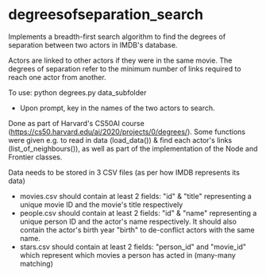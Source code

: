 # degreesofseparation_search
Implements a breadth-first search algorithm to find the degrees of separation between two actors in IMDB's database. 

Actors are linked to other actors if they were in the same movie. The degrees of separation refer to the minimum number of links required to reach one actor from another. 

To use: python degrees.py data_subfolder
- Upon prompt, key in the names of the two actors to search. 

Done as part of Harvard's CS50AI course (https://cs50.harvard.edu/ai/2020/projects/0/degrees/). Some functions were given e.g. to read in data (load_data()) & find each actor's links (list_of_neighbours()), as well as part of the implementation of the Node and Frontier classes. 

Data needs to be stored in 3 CSV files (as per how IMDB represents its data)
- movies.csv should contain at least 2 fields: "id" & "title" representing a unique movie ID and the movie's title respectively
- people.csv should contain at least 2 fields: "id" & "name" representing a unique person ID and the actor's name respectively. It should also contain the actor's birth year "birth" to de-conflict actors with the same name. 
- stars.csv should contain at least 2 fields: "person_id" and "movie_id" which represent which movies a person has acted in (many-many matching)

